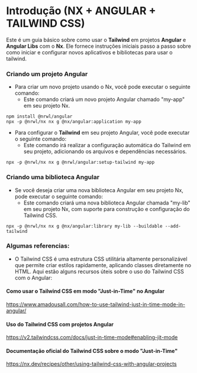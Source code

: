 # Introdução (NX + ANGULAR + TAILWIND CSS)

Este é um guia básico sobre como usar o **Tailwind** em projetos **Angular** e **Angular Libs** com o **Nx**. Ele fornece instruções iniciais passo a passo sobre como iniciar e configurar novos aplicativos e bibliotecas para usar o tailwind.

### Criando um projeto Angular
* Para criar um novo projeto usando o Nx, você pode executar o seguinte comando:
  * Este comando criará um novo projeto Angular chamado "my-app" em seu projeto Nx.
```shell
npm install @nrwl/angular
npx -p @nrwl/nx nx g @nx/angular:application my-app
```

* Para configurar o **Tailwind** em seu projeto Angular, você pode executar o seguinte comando:
  * Este comando irá realizar a configuração automática do Tailwind em seu projeto, adicionando os arquivos e dependências necessários.
```shell
npx -p @nrwl/nx nx g @nrwl/angular:setup-tailwind my-app
```

### Criando uma biblioteca Angular
* Se você deseja criar uma nova biblioteca Angular em seu projeto Nx, pode executar o seguinte comando:
  * Este comando criará uma nova biblioteca Angular chamada "my-lib" em seu projeto Nx, com suporte para construção e configuração do Tailwind CSS.
```shell
npx -p @nrwl/nx nx g @nx/angular:library my-lib --buildable --add-tailwind
```

### Algumas referencias:
* O Tailwind CSS é uma estrutura CSS utilitária altamente personalizável que permite criar estilos rapidamente, aplicando classes diretamente no HTML. Aqui estão alguns recursos úteis sobre o uso do Tailwind CSS com o Angular:

#### Como usar o Tailwind CSS em modo "Just-in-Time" no Angular
https://www.amadousall.com/how-to-use-tailwind-just-in-time-mode-in-angular/

#### Uso do Tailwind CSS com projetos Angular
https://v2.tailwindcss.com/docs/just-in-time-mode#enabling-jit-mode

#### Documentação oficial do Tailwind CSS sobre o modo "Just-in-Time"
https://nx.dev/recipes/other/using-tailwind-css-with-angular-projects
